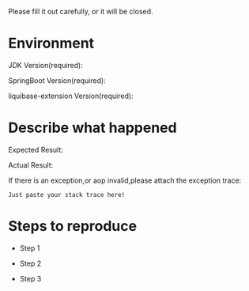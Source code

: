 Please fill it out carefully, or it will be closed.

# Environment

JDK Version(required):

SpringBoot Version(required):

liquibase-extension Version(required):

# Describe what happened

Expected Result:

Actual Result:

If there is an exception,or aop invalid,please attach the exception trace:

```
Just paste your stack trace here!
```

# Steps to reproduce

- Step 1


- Step 2


- Step 3


